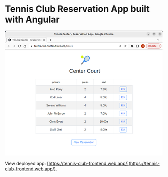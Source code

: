 # Tennis Club Reservation App built with Angular
![Tennis Club Reservation App Screenshot](image.png)

View deployed app: [https://tennis-club-frontend.web.app/](https://tennis-club-frontend.web.app/).
